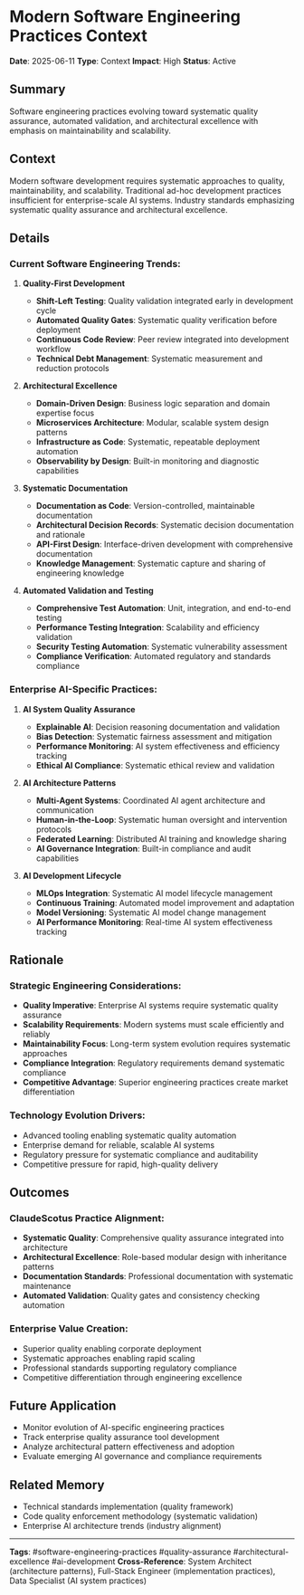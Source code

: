 # Modern Software Engineering Practices Context

**Date**: 2025-06-11
**Type**: Context
**Impact**: High
**Status**: Active

## Summary
Software engineering practices evolving toward systematic quality assurance, automated validation, and architectural excellence with emphasis on maintainability and scalability.

## Context
Modern software development requires systematic approaches to quality, maintainability, and scalability. Traditional ad-hoc development practices insufficient for enterprise-scale AI systems. Industry standards emphasizing systematic quality assurance and architectural excellence.

## Details
### Current Software Engineering Trends:

1. **Quality-First Development**
   - **Shift-Left Testing**: Quality validation integrated early in development cycle
   - **Automated Quality Gates**: Systematic quality verification before deployment
   - **Continuous Code Review**: Peer review integrated into development workflow
   - **Technical Debt Management**: Systematic measurement and reduction protocols

2. **Architectural Excellence**
   - **Domain-Driven Design**: Business logic separation and domain expertise focus
   - **Microservices Architecture**: Modular, scalable system design patterns
   - **Infrastructure as Code**: Systematic, repeatable deployment automation
   - **Observability by Design**: Built-in monitoring and diagnostic capabilities

3. **Systematic Documentation**
   - **Documentation as Code**: Version-controlled, maintainable documentation
   - **Architectural Decision Records**: Systematic decision documentation and rationale
   - **API-First Design**: Interface-driven development with comprehensive documentation
   - **Knowledge Management**: Systematic capture and sharing of engineering knowledge

4. **Automated Validation and Testing**
   - **Comprehensive Test Automation**: Unit, integration, and end-to-end testing
   - **Performance Testing Integration**: Scalability and efficiency validation
   - **Security Testing Automation**: Systematic vulnerability assessment
   - **Compliance Verification**: Automated regulatory and standards compliance

### Enterprise AI-Specific Practices:

1. **AI System Quality Assurance**
   - **Explainable AI**: Decision reasoning documentation and validation
   - **Bias Detection**: Systematic fairness assessment and mitigation
   - **Performance Monitoring**: AI system effectiveness and efficiency tracking
   - **Ethical AI Compliance**: Systematic ethical review and validation

2. **AI Architecture Patterns**
   - **Multi-Agent Systems**: Coordinated AI agent architecture and communication
   - **Human-in-the-Loop**: Systematic human oversight and intervention protocols
   - **Federated Learning**: Distributed AI training and knowledge sharing
   - **AI Governance Integration**: Built-in compliance and audit capabilities

3. **AI Development Lifecycle**
   - **MLOps Integration**: Systematic AI model lifecycle management
   - **Continuous Training**: Automated model improvement and adaptation
   - **Model Versioning**: Systematic AI model change management
   - **AI Performance Monitoring**: Real-time AI system effectiveness tracking

## Rationale
### Strategic Engineering Considerations:
- **Quality Imperative**: Enterprise AI systems require systematic quality assurance
- **Scalability Requirements**: Modern systems must scale efficiently and reliably
- **Maintainability Focus**: Long-term system evolution requires systematic approaches
- **Compliance Integration**: Regulatory requirements demand systematic compliance
- **Competitive Advantage**: Superior engineering practices create market differentiation

### Technology Evolution Drivers:
- Advanced tooling enabling systematic quality automation
- Enterprise demand for reliable, scalable AI systems
- Regulatory pressure for systematic compliance and auditability
- Competitive pressure for rapid, high-quality delivery

## Outcomes
### ClaudeScotus Practice Alignment:
- **Systematic Quality**: Comprehensive quality assurance integrated into architecture
- **Architectural Excellence**: Role-based modular design with inheritance patterns
- **Documentation Standards**: Professional documentation with systematic maintenance
- **Automated Validation**: Quality gates and consistency checking automation

### Enterprise Value Creation:
- Superior quality enabling corporate deployment
- Systematic approaches enabling rapid scaling
- Professional standards supporting regulatory compliance
- Competitive differentiation through engineering excellence

## Future Application
- Monitor evolution of AI-specific engineering practices
- Track enterprise quality assurance tool development
- Analyze architectural pattern effectiveness and adoption
- Evaluate emerging AI governance and compliance requirements

## Related Memory
- Technical standards implementation (quality framework)
- Code quality enforcement methodology (systematic validation)
- Enterprise AI architecture trends (industry alignment)

---
**Tags**: #software-engineering-practices #quality-assurance #architectural-excellence #ai-development
**Cross-Reference**: System Architect (architecture patterns), Full-Stack Engineer (implementation practices), Data Specialist (AI system practices)
